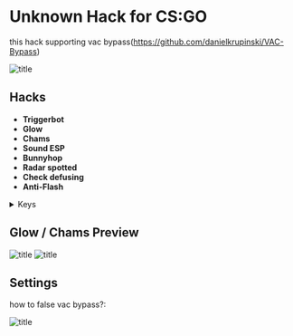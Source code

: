 # Unknown Hack for CS:GO
this hack supporting vac bypass(https://github.com/danielkrupinski/VAC-Bypass)

![title](https://github.com/carterrrj/unknownhack/blob/main/screensht.PNG)

## Hacks
*   **Triggerbot**
*   **Glow**
*   **Chams**
*   **Sound ESP**
*   **Bunnyhop**
*   **Radar spotted**
*   **Check defusing**
*   **Anti-Flash**

<details>
<summary>Keys</summary>
  
  [NUM1] - Anti-Flash
  
  [NUM2] - Radar Hack
  
  [NUM3] - Draw Chams
  
  [NUM4] - TriggerBot // alt key holding to work bot
  
  [NUM5] - Check Defusing
  
  [NUM6] - Glow
  
  [NUM7] - Bunnyhop
  
  [NUM8] - Sound esp
  
</details>

## Glow / Chams Preview
![title](https://github.com/carterrrj/unknownhack/blob/main/chams.jpg)
![title](https://github.com/carterrrj/unknownhack/blob/main/glow%20%26%20chams.png)
## Settings
how to false vac bypass?:

![title](https://github.com/carterrrj/unknownhack/blob/main/321231213213.PNG)
